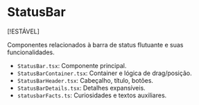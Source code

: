 # StatusBar

[!ESTÁVEL]

Componentes relacionados à barra de status flutuante e suas funcionalidades.

- `StatusBar.tsx`: Componente principal.
- `StatusBarContainer.tsx`: Container e lógica de drag/posição.
- `StatusBarHeader.tsx`: Cabeçalho, título, botões.
- `StatusBarDetails.tsx`: Detalhes expansíveis.
- `statusbarFacts.ts`: Curiosidades e textos auxiliares.
